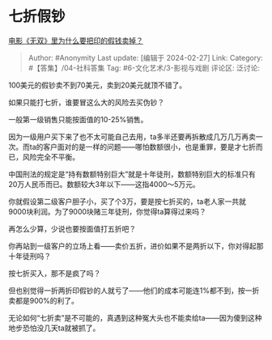 # 七折假钞
[电影《无双》里为什么要把印的假钱卖掉？](https://www.zhihu.com/question/473275918/answer/3410753890)

> Author: #Anonymity
> Last update: [编辑于 2024-02-27]
> Link:
> Category: #【答集】/04-社科答集
> Tag: #6-文化艺术/3-影视与戏剧 
> 评论区:
> 泛讨论:

100美元的假钞卖不到70美元，卖到20美元就顶不错了。

如果只能打七折，谁要冒这么大的风险去买伪钞？

一般第一级销售只能按面值的10-25%销售。

因为一级用户买下来了也不太可能自己去用，ta多半还要再拆散成几万几万再卖一次。而ta的客户面对的是一样的问题——哪怕数额很小，也是重罪，要是才七折而已，风险完全不平衡。

中国刑法的规定是“持有数额特别巨大”就是十年徒刑，数额特别巨大的标准只有20万人民币而已。数额较大3年以下——这指4000～5万元。

你就假设第二级客户胆子小，买了个3万，要是按七折买的，ta老人家一共就9000块利润。为了9000块赌三年徒刑，你觉得ta算得过来吗？

再怎么少算，少说也要按面值打五折吧？

你再站到一级客户的立场上看——卖价五折，进价如果不是两折以下，你对得起那十年徒刑吗？

按七折买入，那不是疯了吗？

但也别觉得一折两折印假钞的人就亏了——他们的成本可能连1%都不到，按一折卖都是900%的利了。

无论如何“七折卖”是不可能的，真遇到这种冤大头也不能卖给ta——因为傻到这种地步恐怕没几天ta就被抓了。